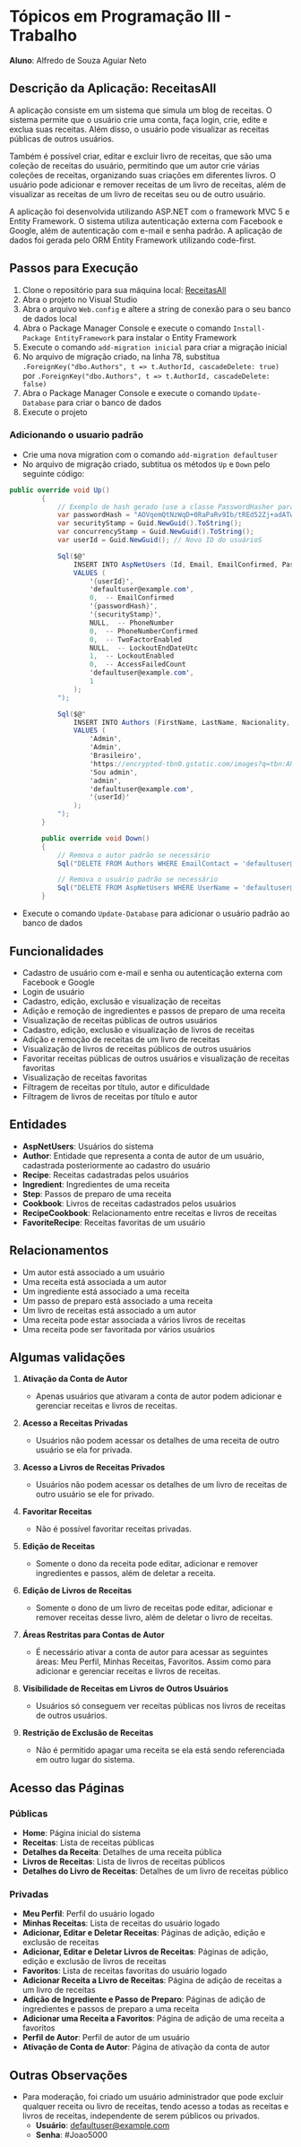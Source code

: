 # Tópicos em Programação III - Trabalho

**Aluno**: Alfredo de Souza Aguiar Neto

## Descrição da Aplicação: ReceitasAll

<!-- ASP.NET MVC 5 com logon OAuth2 no Facebook e Google -->

A aplicação consiste em um sistema que simula um blog de receitas. O sistema permite que o usuário crie uma conta, faça login, crie, edite e exclua suas receitas. Além disso, o usuário pode visualizar as receitas públicas de outros usuários.

Também é possível criar, editar e excluir livro de receitas, que são uma coleção de receitas do usuário, permitindo que um autor crie várias coleções de receitas, organizando suas criações em diferentes livros. O usuário pode adicionar e remover receitas de um livro de receitas, além de visualizar as receitas de um livro de receitas seu ou de outro usuário.

A aplicação foi desenvolvida utilizando ASP.NET com o framework MVC 5 e Entity Framework. O sistema utiliza autenticação externa com Facebook e Google, além de autenticação com e-mail e senha padrão. A aplicação de dados foi gerada pelo ORM Entity Framework utilizando code-first.

## Passos para Execução

1. Clone o repositório para sua máquina local: [ReceitasAll](https://github.com/bealfredo/receitasall)
2. Abra o projeto no Visual Studio
3. Abra o arquivo `Web.config` e altere a string de conexão para o seu banco de dados local
4. Abra o Package Manager Console e execute o comando `Install-Package EntityFramework` para instalar o Entity Framework
5. Execute o comando `add-migration inicial` para criar a migração inicial
6. No arquivo de migração criado, na linha 78, substitua `.ForeignKey("dbo.Authors", t => t.AuthorId, cascadeDelete: true)` por `.ForeignKey("dbo.Authors", t => t.AuthorId, cascadeDelete: false)` 
7. Abra o Package Manager Console e execute o comando `Update-Database` para criar o banco de dados
8. Execute o projeto

### Adicionando o usuario padrão

- Crie uma nova migration com o comando `add-migration defaultuser`
- No arquivo de migração criado, subtitua os métodos `Up` e `Down` pelo seguinte código:

```csharp	
public override void Up()
        {
            // Exemplo de hash gerado (use a classe PasswordHasher para obter um valor real)
            var passwordHash = "AOVqemQtNzWqD+0RaPaRv9Ib/tREd52Zj+adATwQSkKAclgROtQ8xJdPPrg/0Nm5FA=="; // #Joao5000
            var securityStamp = Guid.NewGuid().ToString();
            var concurrencyStamp = Guid.NewGuid().ToString();
            var userId = Guid.NewGuid(); // Novo ID do usuárioS

            Sql($@"
                INSERT INTO AspNetUsers (Id, Email, EmailConfirmed, PasswordHash, SecurityStamp, PhoneNumber, PhoneNumberConfirmed, TwoFactorEnabled, LockoutEndDateUtc, LockoutEnabled, AccessFailedCount, UserName, Admin)
                VALUES (
                    '{userId}', 
                    'defaultuser@example.com', 
                    0,  -- EmailConfirmed
                    '{passwordHash}', 
                    '{securityStamp}', 
                    NULL,  -- PhoneNumber
                    0,  -- PhoneNumberConfirmed
                    0,  -- TwoFactorEnabled
                    NULL,  -- LockoutEndDateUtc
                    1,  -- LockoutEnabled
                    0,  -- AccessFailedCount
                    'defaultuser@example.com',
                    1
                );
            ");

            Sql($@"
                INSERT INTO Authors (FirstName, LastName, Nacionality, Image, Bibliography, Pseudonym, EmailContact, UserId)
                VALUES (
                    'Admin', 
                    'Admin', 
                    'Brasileiro', 
                    'https://encrypted-tbn0.gstatic.com/images?q=tbn:ANd9GcSg_H-BZgmjZYpmp3QDlppUbkyUX2OBbpG0Ug&s', 
                    'Sou admin', 
                    'admin', 
                    'defaultuser@example.com', 
                    '{userId}'
                );
            ");
        }

        public override void Down()
        {
            // Remova o autor padrão se necessário
            Sql("DELETE FROM Authors WHERE EmailContact = 'defaultuser@example'");

            // Remova o usuário padrão se necessário
            Sql("DELETE FROM AspNetUsers WHERE UserName = 'defaultuser@example.com'");
        }
```

- Execute o comando `Update-Database` para adicionar o usuário padrão ao banco de dados

## Funcionalidades

- Cadastro de usuário com e-mail e senha ou autenticação externa com Facebook e Google
- Login de usuário
- Cadastro, edição, exclusão e visualização de receitas
- Adição e remoção de ingredientes e passos de preparo de uma receita
- Visualização de receitas públicas de outros usuários
- Cadastro, edição, exclusão e visualização de livros de receitas
- Adição e remoção de receitas de um livro de receitas
- Visualização de livros de receitas públicos de outros usuários
- Favoritar receitas públicas de outros usuários e visualização de receitas favoritas
- Visualização de receitas favoritas
- Filtragem de receitas por título, autor e dificuldade
- Filtragem de livros de receitas por título e autor

## Entidades

- **AspNetUsers**: Usuários do sistema
- **Author**: Entidade que representa a conta de autor de um usuário, cadastrada posteriormente ao cadastro do usuário
- **Recipe**: Receitas cadastradas pelos usuários
- **Ingredient**: Ingredientes de uma receita
- **Step**: Passos de preparo de uma receita
- **Cookbook**: Livros de receitas cadastrados pelos usuários
- **RecipeCookbook**: Relacionamento entre receitas e livros de receitas
- **FavoriteRecipe**: Receitas favoritas de um usuário

## Relacionamentos

- Um autor está associado a um usuário
- Uma receita está associada a um autor
- Um ingrediente está associado a uma receita
- Um passo de preparo está associado a uma receita
- Um livro de receitas está associado a um autor
- Uma receita pode estar associada a vários livros de receitas
- Uma receita pode ser favoritada por vários usuários


## Algumas validações

1. **Ativação da Conta de Autor**
   - Apenas usuários que ativaram a conta de autor podem adicionar e gerenciar receitas e livros de receitas.

2. **Acesso a Receitas Privadas**
   - Usuários não podem acessar os detalhes de uma receita de outro usuário se ela for privada.

3. **Acesso a Livros de Receitas Privados**
   - Usuários não podem acessar os detalhes de um livro de receitas de outro usuário se ele for privado.

4. **Favoritar Receitas**
   - Não é possível favoritar receitas privadas.

5. **Edição de Receitas**
   - Somente o dono da receita pode editar, adicionar e remover ingredientes e passos, além de deletar a receita.

6. **Edição de Livros de Receitas**
   - Somente o dono de um livro de receitas pode editar, adicionar e remover receitas desse livro, além de deletar o livro de receitas.

7. **Áreas Restritas para Contas de Autor**
   - É necessário ativar a conta de autor para acessar as seguintes áreas: Meu Perfil, Minhas Receitas, Favoritos. Assim como para adicionar e gerenciar receitas e livros de receitas.

8. **Visibilidade de Receitas em Livros de Outros Usuários**
   - Usuários só conseguem ver receitas públicas nos livros de receitas de outros usuários.

9. **Restrição de Exclusão de Receitas**
   - Não é permitido apagar uma receita se ela está sendo referenciada em outro lugar do sistema.

## Acesso das Páginas

### Públicas

- **Home**: Página inicial do sistema
- **Receitas**: Lista de receitas públicas
- **Detalhes da Receita**: Detalhes de uma receita pública
- **Livros de Receitas**: Lista de livros de receitas públicos
- **Detalhes do Livro de Receitas**: Detalhes de um livro de receitas público

### Privadas

- **Meu Perfil**: Perfil do usuário logado
- **Minhas Receitas**: Lista de receitas do usuário logado
- **Adicionar, Editar e Deletar Receitas**: Páginas de adição, edição e exclusão de receitas
- **Adicionar, Editar e Deletar Livros de Receitas**: Páginas de adição, edição e exclusão de livros de receitas
- **Favoritos**: Lista de receitas favoritas do usuário logado
- **Adicionar Receita a Livro de Receitas**: Página de adição de receitas a um livro de receitas
- **Adição de Ingrediente e Passo de Preparo**: Páginas de adição de ingredientes e passos de preparo a uma receita
- **Adicionar uma Receita a Favoritos**: Página de adição de uma receita a favoritos
- **Perfil de Autor**: Perfil de autor de um usuário
- **Ativação de Conta de Autor**: Página de ativação da conta de autor

## Outras Observações

- Para moderação, foi criado um usuário administrador que pode excluir qualquer receita ou livro de receitas, tendo acesso a todas as receitas e livros de receitas, independente de serem públicos ou privados.
  - **Usuário**: defaultuser@example.com
  - **Senha**: #Joao5000
